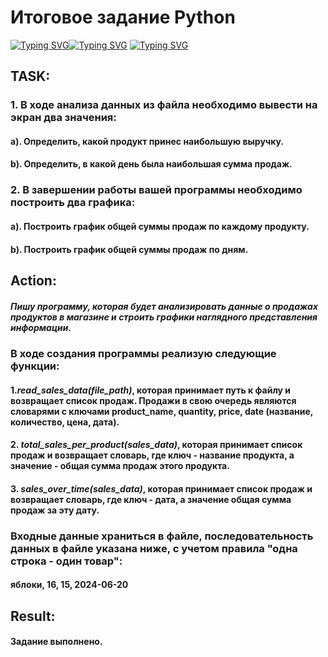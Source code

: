# **Итоговое задание Python**
[![Typing SVG](https://readme-typing-svg.herokuapp.com?color=%2336BCF7&lines=Филоненко+Александр+Data+Engineer)](https://git.io/typing-svg)[![Typing SVG](https://readme-typing-svg.herokuapp.com?color=%2336BCF7&lines=Филоненко+Александр+Data+Engineer)](https://git.io/typing-svg)
[![Typing SVG](https://readme-typing-svg.herokuapp.com?font=Fira+Code&pause=1000&color=F73C22&width=435&lines=Филоненко+Александр+Александрович+Data+Engineer)](https://git.io/typing-svg)
## TASK: 
### 1. В ходе анализа данных из файла необходимо вывести на экран два значения:
#### a). Определить, какой продукт принес наибольшую выручку.
#### b). Определить, в какой день была наибольшая сумма продаж.
### 2. В завершении работы вашей программы необходимо построить два графика:
#### a). Построить график общей суммы продаж по каждому продукту.
#### b). Построить график общей суммы продаж по дням.
## Action:
##### Пишу программу, которая будет анализировать данные о продажах продуктов в магазине и строить графики наглядного представления информации.
### В ходе создания программы реализую следующие функции:
####   1.*read_sales_data(file_path)*, которая принимает путь к файлу и возвращает список продаж. Продажи в свою очередь являются словарями с ключами product_name, quantity, price, date (название, количество, цена, дата).
####   2. *total_sales_per_product(sales_data)*, которая принимает список продаж и возвращает словарь, где ключ - название продукта, а значение - общая сумма продаж этого продукта.
####   3. *sales_over_time(sales_data)*, которая принимает список продаж и возвращает словарь, где ключ - дата, а значение общая сумма продаж за эту дату.
### Входные данные храниться в файле, последовательность данных в файле указана ниже, с учетом правила "одна строка - один товар":
#### яблоки, 16, 15, 2024-06-20
## Result:
#### Задание выполнено.
